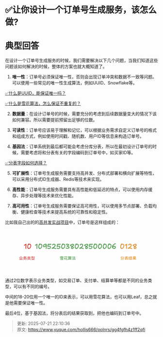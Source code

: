 # ✅让你设计一个订单号生成服务，该怎么做?

# 典型回答


在设计一个订单号生成服务的时候，我们需要解决以下几个问题，当我们知道这些问题该如何解决的时候，整体的方案也就大概知道了。



1. **唯一性**：订单号必须保证唯一性，否则会出现订单冲突和数据不一致等问题。可以使用一些常见的唯一性生成算法，例如UUID、Snowflake等。



[✅什么是UUID，能保证唯一吗？](https://www.yuque.com/hollis666/oolnrs/pi2zfc9ykug141im)



[✅什么是雪花算法，怎么保证不重复的？](https://www.yuque.com/hollis666/oolnrs/rsocc4sd7v9i0pvc)



2. **数据量**：在设计订单号的时候，需要充分的考虑到后续数据量变大的情况下该如何兼容。所以需要提前预留出足够的位数。



3. **可读性**：订单号应该易于理解和记忆，可以根据业务需求自定义订单号的格式和组成方式，例如使用时间戳、随机数、用户ID等信息来构造订单号。



4. **基因法**：订单系统到最后都可能会考虑分库分表，所以在最初设计订单号的时候，需要考虑将和分表有关的字段编码到订单号中，如买家ID等。



[✅分表字段如何选择？](https://www.yuque.com/hollis666/oolnrs/mec4ust5rpfob78r#RQJEr)



5. **可扩展性**：订单号生成服务需要支持高并发、分布式部署和横向扩展等特性，可以采用分布式ID生成器、Redis等技术来实现。



6. **高性能**：订单号生成服务需要具有高性能和低延迟的特点，可以使用内存缓存、异步处理等技术来优化性能。



7. **高可用性**：订单号生成服务需要保证高可用性，可以使用多节点部署、负载均衡、健康检查等技术来提高系统的可靠性和稳定性。



比如我自己出的的[高并发实战项目](http://nfturbo.wiki/nfturbo/)中，订单号是这样组成的：



![1723718408978-41daed0b-219a-49f3-a318-b8e78c0eb7fd.png](./img/gnGlrNRQ-BdbV5Bq/1723718408978-41daed0b-219a-49f3-a318-b8e78c0eb7fd-003325.png)



通过2位数字表示业务类型，如交易订单、支付单、结算单等都是不同的业务类型，可以有不同的编号。

中间的18-20位用一个唯一的ID来表示，可以用雪花算法，也可以用Leaf，总之就是他需要保证唯一性。

最后4位，基于基因法，将分表后的结果获取到，把他也编码到订单号中。







> 更新: 2025-07-21 22:10:36  
> 原文: <https://www.yuque.com/hollis666/oolnrs/gg4fgfh4z1ff2qfi>